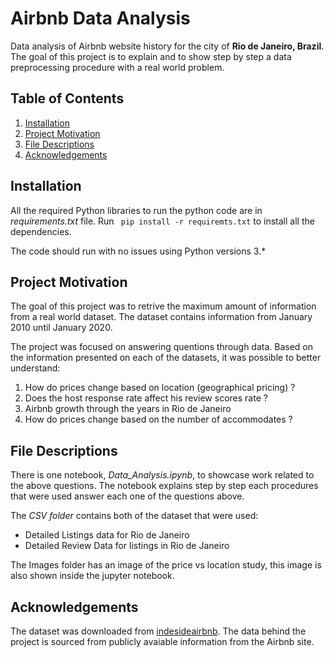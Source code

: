 # Airbnb Data Analysis

Data analysis of Airbnb website history for the city of **Rio de Janeiro, Brazil**. The goal of this project is to explain and to show step by step a data preprocessing procedure with a real world problem.

## Table of Contents

1. [Installation](#installation)
2. [Project Motivation](#motivation)
3. [File Descriptions](#descriptions)
4. [Acknowledgements](#acknowledgements)

## Installation <a name="installation">

All the required Python libraries to run the python code are in *requirements.txt* file. Run ``` pip install -r requiremts.txt``` to install all the dependencies.

The code should run with no issues using Python versions 3.*

## Project Motivation <a name="motivation">

The goal of this project was to retrive the maximum amount of information from a real world dataset. The dataset contains information from January 2010 until January 2020.

The project was focused on answering quentions through data. Based on the information presented on each of the datasets, it was possible to better understand:

1. How do prices change based on location (geographical pricing) ?
2. Does the host response rate affect his review scores rate ?
3. Airbnb growth through the years in Rio de Janeiro
4. How do prices change based on the number of accommodates ?

## File Descriptions <a name="descriptions">

There is one notebook, *Data_Analysis.ipynb*, to showcase work related to the above questions. The notebook explains step by step each procedures that were used answer each one of the questions above.

The *CSV folder* contains both of the dataset that were used:
  * Detailed Listings data for Rio de Janeiro
  * Detailed Review Data for listings in Rio de Janeiro

The Images folder has an image of the price vs location study, this image is also shown inside the jupyter notebook.

## Acknowledgements<a name="acknowledgements"></a>

The dataset was downloaded from [indesideairbnb](http://insideairbnb.com/get-the-data.html). The data behind the project is sourced from publicly avaiable information from the Airbnb site.
